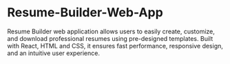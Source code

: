 # Resume-Builder-Web-App
Resume Builder web application allows users to easily create, customize, and  download professional resumes using pre-designed templates. Built with React, HTML and CSS, it ensures fast performance, responsive  design, and an intuitive user experience.
